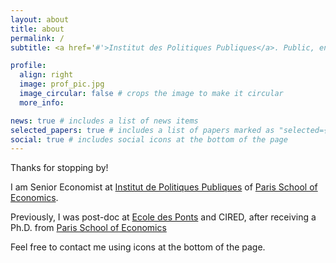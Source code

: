 ```yaml
---
layout: about
title: about
permalink: /
subtitle: <a href='#'>Institut des Politiques Publiques</a>. Public, environmental, financial economics.

profile:
  align: right
  image: prof_pic.jpg
  image_circular: false # crops the image to make it circular
  more_info: 

news: true # includes a list of news items
selected_papers: true # includes a list of papers marked as "selected={true}"
social: true # includes social icons at the bottom of the page
---
```


Thanks for stopping by! 

I am Senior Economist at [Institut de Politiques Publiques](https://www.ipp.eu) of [Paris School of Economics](https://www.parisschoolofeconomics.eu).

Previously, I was post-doc at [Ecole des Ponts](https://ecoledesponts.fr/en) and CIRED, after receiving a Ph.D. from [Paris School of Economics](https://www.parisschoolofeconomics.eu)

Feel free to contact me using icons at the bottom of the page.
